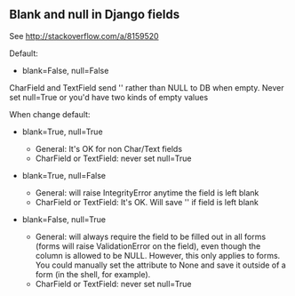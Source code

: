 Blank and null in Django fields
-------------------------------

See http://stackoverflow.com/a/8159520

Default: 
* blank=False, null=False

CharField and TextField send '' rather than NULL to DB when empty. Never set null=True or you'd have two kinds of empty values

When change default: 

* blank=True, null=True
  * General: It's OK for non Char/Text fields
  * CharField or TextField: never set null=True 

* blank=True, null=False 
  * General: will raise IntegrityError anytime the field is left blank
  * CharField or TextField: It's OK. Will save '' if field is left blank 

* blank=False, null=True 
  * General: will always require the field to be filled out in all forms (forms will raise ValidationError on the field), even though the column is allowed to be NULL. However, this only applies to forms. You could manually set the attribute to None and save it outside of a form (in the shell, for example).
  * CharField or TextField: never set null=True 
